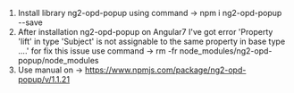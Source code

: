 1. Install library ng2-opd-popup using command -> npm i ng2-opd-popup --save
2. After installation ng2-opd-popup on Angular7 
I've got error 'Property 'lift' in type 'Subject<T>' is not assignable to the same property in base type ....'
for fix this issue use command -> rm -fr node_modules/ng2-opd-popup/node_modules
3. Use manual on -> https://www.npmjs.com/package/ng2-opd-popup/v/1.1.21

